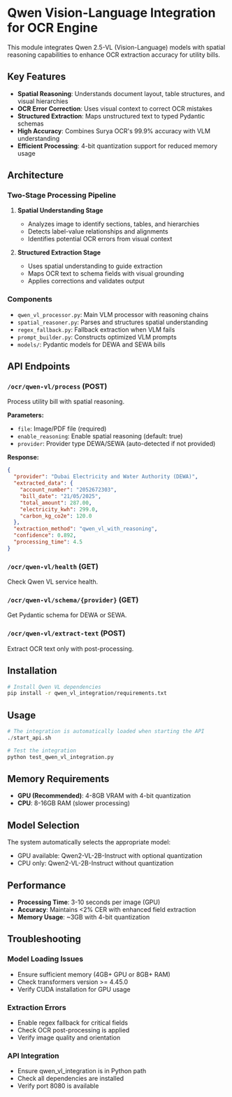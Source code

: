 # Qwen Vision-Language Integration for OCR Engine

This module integrates Qwen 2.5-VL (Vision-Language) models with spatial reasoning capabilities to enhance OCR extraction accuracy for utility bills.

## Key Features

- **Spatial Reasoning**: Understands document layout, table structures, and visual hierarchies
- **OCR Error Correction**: Uses visual context to correct OCR mistakes
- **Structured Extraction**: Maps unstructured text to typed Pydantic schemas
- **High Accuracy**: Combines Surya OCR's 99.9% accuracy with VLM understanding
- **Efficient Processing**: 4-bit quantization support for reduced memory usage

## Architecture

### Two-Stage Processing Pipeline

1. **Spatial Understanding Stage**
   - Analyzes image to identify sections, tables, and hierarchies
   - Detects label-value relationships and alignments
   - Identifies potential OCR errors from visual context

2. **Structured Extraction Stage**
   - Uses spatial understanding to guide extraction
   - Maps OCR text to schema fields with visual grounding
   - Applies corrections and validates output

### Components

- `qwen_vl_processor.py`: Main VLM processor with reasoning chains
- `spatial_reasoner.py`: Parses and structures spatial understanding
- `regex_fallback.py`: Fallback extraction when VLM fails
- `prompt_builder.py`: Constructs optimized VLM prompts
- `models/`: Pydantic models for DEWA and SEWA bills

## API Endpoints

### `/ocr/qwen-vl/process` (POST)
Process utility bill with spatial reasoning.

**Parameters:**
- `file`: Image/PDF file (required)
- `enable_reasoning`: Enable spatial reasoning (default: true)
- `provider`: Provider type DEWA/SEWA (auto-detected if not provided)

**Response:**
```json
{
  "provider": "Dubai Electricity and Water Authority (DEWA)",
  "extracted_data": {
    "account_number": "2052672303",
    "bill_date": "21/05/2025",
    "total_amount": 287.00,
    "electricity_kwh": 299.0,
    "carbon_kg_co2e": 120.0
  },
  "extraction_method": "qwen_vl_with_reasoning",
  "confidence": 0.892,
  "processing_time": 4.5
}
```

### `/ocr/qwen-vl/health` (GET)
Check Qwen VL service health.

### `/ocr/qwen-vl/schema/{provider}` (GET)
Get Pydantic schema for DEWA or SEWA.

### `/ocr/qwen-vl/extract-text` (POST)
Extract OCR text only with post-processing.

## Installation

```bash
# Install Qwen VL dependencies
pip install -r qwen_vl_integration/requirements.txt
```

## Usage

```python
# The integration is automatically loaded when starting the API
./start_api.sh

# Test the integration
python test_qwen_vl_integration.py
```

## Memory Requirements

- **GPU (Recommended)**: 4-8GB VRAM with 4-bit quantization
- **CPU**: 8-16GB RAM (slower processing)

## Model Selection

The system automatically selects the appropriate model:
- GPU available: Qwen2-VL-2B-Instruct with optional quantization
- CPU only: Qwen2-VL-2B-Instruct without quantization

## Performance

- **Processing Time**: 3-10 seconds per image (GPU)
- **Accuracy**: Maintains <2% CER with enhanced field extraction
- **Memory Usage**: ~3GB with 4-bit quantization

## Troubleshooting

### Model Loading Issues
- Ensure sufficient memory (4GB+ GPU or 8GB+ RAM)
- Check transformers version >= 4.45.0
- Verify CUDA installation for GPU usage

### Extraction Errors
- Enable regex fallback for critical fields
- Check OCR post-processing is applied
- Verify image quality and orientation

### API Integration
- Ensure qwen_vl_integration is in Python path
- Check all dependencies are installed
- Verify port 8080 is available